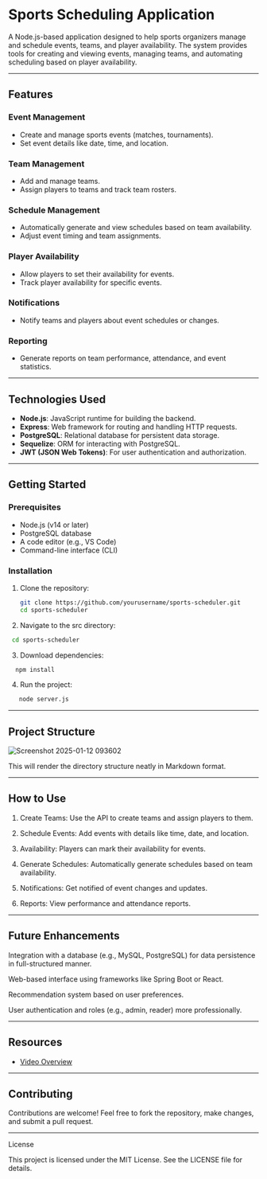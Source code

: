 # Sports Scheduling Application

A Node.js-based application designed to help sports organizers manage and schedule events, teams, and player availability. The system provides tools for creating and viewing events, managing teams, and automating scheduling based on player availability.

---

## Features

### Event Management
- Create and manage sports events (matches, tournaments).
- Set event details like date, time, and location.

### Team Management
- Add and manage teams.
- Assign players to teams and track team rosters.

### Schedule Management
- Automatically generate and view schedules based on team availability.
- Adjust event timing and team assignments.

### Player Availability
- Allow players to set their availability for events.
- Track player availability for specific events.

### Notifications
- Notify teams and players about event schedules or changes.

### Reporting
- Generate reports on team performance, attendance, and event statistics.

---

## Technologies Used

- **Node.js**: JavaScript runtime for building the backend.
- **Express**: Web framework for routing and handling HTTP requests.
- **PostgreSQL**: Relational database for persistent data storage.
- **Sequelize**: ORM for interacting with PostgreSQL.
- **JWT (JSON Web Tokens)**: For user authentication and authorization.

---

## Getting Started

### Prerequisites

- Node.js (v14 or later)
- PostgreSQL database
- A code editor (e.g., VS Code)
- Command-line interface (CLI)

### Installation

1. Clone the repository:
   ```bash
   git clone https://github.com/yourusername/sports-scheduler.git
   cd sports-scheduler
    ```
   
2. Navigate to the src directory:
 ```bash
  cd sports-scheduler
```

3. Download dependencies:
 ```bash
   npm install
```

4. Run the project:
 ```bash
    node server.js
```



---

## Project Structure


![Screenshot 2025-01-12 093602](https://github.com/user-attachments/assets/75c75b76-03f1-495f-b221-228f27f75dfd)




This will render the directory structure neatly in Markdown format.


---

## How to Use

1. Create Teams: Use the API to create teams and assign players to them.


2. Schedule Events: Add events with details like time, date, and location.


3. Availability: Players can mark their availability for events.


4. Generate Schedules: Automatically generate schedules based on team availability.


5. Notifications: Get notified of event changes and updates.


6. Reports: View performance and attendance reports.




---

## Future Enhancements

Integration with a database (e.g., MySQL, PostgreSQL) for data persistence in full-structured manner.

Web-based interface using frameworks like Spring Boot or React.

Recommendation system based on user preferences.

User authentication and roles (e.g., admin, reader) more professionally.



---


## Resources

- [Video Overview](https://www.youtube.com/watch?v=UMoaT14eiXc)


---

## Contributing

Contributions are welcome! Feel free to fork the repository, make changes, and submit a pull request.


---

License

This project is licensed under the MIT License. See the LICENSE file for details.



